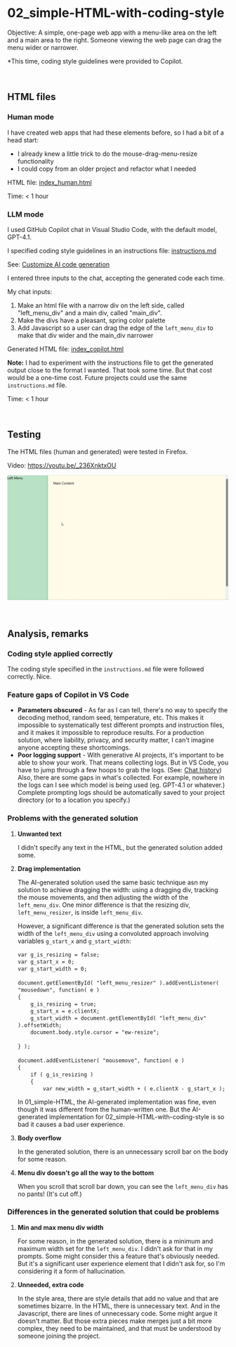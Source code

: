 # 02_simple-HTML-with-coding-style

Objective: A simple, one-page web app with a menu-like area on the left and a main area to the right. Someone viewing the web page can drag the menu wider or narrower.

\*This time, coding style guidelines were provided to Copilot.

<p>&nbsp;</p>


## HTML files

### Human mode
I have created web apps that had these elements before, so I had a bit of a head start:
- I already knew a little trick to do the mouse-drag-menu-resize functionality
- I could copy from an older project and refactor what I needed

HTML file: [index_human.html](index_human.html)

Time: < 1 hour

### LLM mode
I used GitHub Copilot chat in Visual Studio Code, with the default model, GPT-4.1.

I specified coding style guidelines in an instructions file: [instructions.md](instructions.md.txt)

See: [Customize AI code generation](https://code.visualstudio.com/docs/copilot/reference/copilot-vscode-features#_customize-ai-code-generation)

I entered three inputs to the chat, accepting the generated code each time.

My chat inputs:
1. Make an html file with a narrow div on the left side, called "left_menu_div" and a main div, called "main_div".
2. Make the divs have a pleasant, spring color palette
3. Add Javascript so a user can drag the edge of the `left_menu_div` to make that div wider and the main_div narrower

Generated HTML file: [index_copilot.html](index_copilot.html)

**Note:** I had to experiment with the instructions file to get the generated output close to the format I wanted.  That took some time.  But that cost would be a one-time cost.  Future projects could use the same `instructions.md` file.

Time: < 1 hour

<p>&nbsp;</p>


## Testing
The HTML files (human and generated) were tested in Firefox.

Video: https://youtu.be/_236XnktxOU

<img src="images/02_simple-HTML-with-coding-style.png" width="600" />

<p>&nbsp;</p>


## Analysis, remarks

### Coding style applied correctly
The coding style specified in the `instructions.md` file were followed correctly.  Nice.

### Feature gaps of Copilot in VS Code
- **Parameters obscured** - As far as I can tell, there's no way to specify the decoding method, random seed, temperature, etc.  This makes it impossible to systematically test different prompts and instruction files, and it makes it impossible to reproduce results.  For a production solution, where liability, privacy, and security matter, I can't imagine anyone accepting these shortcomings.
- **Poor logging support** - With generative AI projects, it's important to be able to show your work.  That means collecting logs.  But in VS Code, you have to jump through a few hoops to grab the logs. (See: [Chat history](https://code.visualstudio.com/docs/copilot/chat/copilot-chat#_chat-history)) Also, there are some gaps in what's collected.  For example, nowhere in the logs can I see which model is being used (eg. GPT-4.1 or whatever.)  Complete prompting logs should be automatically saved to your project directory (or to a location you specify.)

### Problems with the generated solution

1. **Unwanted text**

   I didn't specify any text in the HTML, but the generated solution added some.
   
2. **Drag implementation**

   The AI-generated solution used the same basic technique asn my solution to achieve dragging the width: using a dragging div, tracking the mouse movements, and then adjusting the width of the `left_menu_div`.  One minor difference is that the resizing div, `left_menu_resizer`, is inside `left_menu_div`.

   However, a significant difference is that the generated solution sets the width of the `left_menu_div` using a convoluted approach involving variables `g_start_x` and `g_start_width`:
   ```<script>
   var g_is_resizing = false;
   var g_start_x = 0;
   var g_start_width = 0;
   
   document.getElementById( "left_menu_resizer" ).addEventListener( "mousedown", function( e )
   {
       g_is_resizing = true;
       g_start_x = e.clientX;
       g_start_width = document.getElementById( "left_menu_div" ).offsetWidth;
       document.body.style.cursor = "ew-resize";
   
   } );
   
   document.addEventListener( "mousemove", function( e )
   {
       if ( g_is_resizing )
       {
           var new_width = g_start_width + ( e.clientX - g_start_x );
   ```
   In 01_simple-HTML, the AI-generated implementation was fine, even though it was different from the human-written one.  But the AI-generated implementation for 02_simple-HTML-with-coding-style is so bad it causes a bad user experience.
   
4. **Body overflow**

   In the generated solution, there is an unnecessary scroll bar on the body for some reason.

5. **Menu div doesn't go all the way to the bottom**

   When you scroll that scroll bar down, you can see the `left_menu_div` has no pants! (It's cut off.)
   
### Differences in the generated solution that could be problems

1. **Min and max menu div width**
   
   For some reason, in the generated solution, there is a minimum and maximum width set for the `left_menu_div`.  I didn't ask for that in my prompts.  Some might consider this a feature that's obviously needed.  But it's a significant user experience element that I didn't ask for, so I'm considering it a form of hallucination.

2. **Unneeded, extra code**
   
   In the style area, there are style details that add no value and that are sometimes bizarre. In the HTML, there is unnecessary text.  And in the Javascript, there are lines of unnecessary code.  Some might argue it doesn't matter.  But those extra pieces make merges just a bit more complex, they need to be maintained, and that must be understood by someone joining the project.


